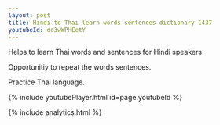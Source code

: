 ```yaml
---
layout: post
title: Hindi to Thai learn words sentences dictionary 1437 
youtubeId: dd3wWPHEetY
---
```

 
 
Helps to learn Thai words and sentences for Hindi speakers.

Opportunitiy to repeat the words sentences. 

Practice Thai language. 
 
{% include youtubePlayer.html id=page.youtubeId %}
 
 
{% include analytics.html %}